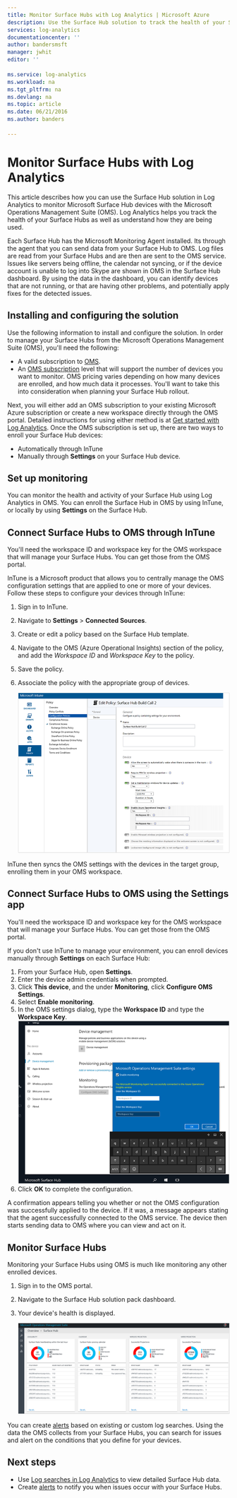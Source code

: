 ```yaml
---
title: Monitor Surface Hubs with Log Analytics | Microsoft Azure
description: Use the Surface Hub solution to track the health of your Surface Hubs and understand how they are being used.
services: log-analytics
documentationcenter: ''
author: bandersmsft
manager: jwhit
editor: ''

ms.service: log-analytics
ms.workload: na
ms.tgt_pltfrm: na
ms.devlang: na
ms.topic: article
ms.date: 06/21/2016
ms.author: banders

---
```

# Monitor Surface Hubs with Log Analytics
This article describes how you can use the Surface Hub solution in Log Analytics to monitor Microsoft Surface Hub devices with the Microsoft Operations Management Suite (OMS). Log Analytics helps you track the health of your Surface Hubs as well as understand how they are being used.

Each Surface Hub has the Microsoft Monitoring Agent installed. Its through the agent that you can send data from your Surface Hub to OMS. Log files are read from your Surface Hubs and are then are sent to the OMS service. Issues like servers being offline, the calendar not syncing, or if the device account is unable to log into Skype are shown in OMS in the Surface Hub dashboard. By using the data in the dashboard, you can identify devices that are not running, or that are having other problems, and potentially apply fixes for the detected issues.

## Installing and configuring the solution
Use the following information to install and configure the solution. In order to manage your Surface Hubs from the Microsoft Operations Management Suite (OMS), you'll need the following:

* A valid subscription to [OMS](http://www.microsoft.com/oms).
* An [OMS subscription](https://azure.microsoft.com/pricing/details/log-analytics/) level that will support the number of devices you want to monitor. OMS pricing varies depending on how many devices are enrolled, and how much data it processes. You'll want to take this into consideration when planning your Surface Hub rollout.

Next, you will either add an OMS subscription to your existing Microsoft Azure subscription or create a new workspace directly through the OMS portal. Detailed instructions for using either method is at [Get started with Log Analytics](log-analytics-get-started.md). Once the OMS subscription is set up, there are two ways to enroll your Surface Hub devices:

* Automatically through InTune
* Manually through **Settings** on your Surface Hub device.

## Set up monitoring
You can monitor the health and activity of your Surface Hub using Log Analytics in OMS. You can enroll the Surface Hub in OMS by using InTune, or locally by using **Settings** on the Surface Hub.

## Connect Surface Hubs to OMS through InTune
You'll need the workspace ID and workspace key for the OMS workspace that will manage your Surface Hubs. You can get those from the OMS portal.

InTune is a Microsoft product that allows you to centrally manage the OMS configuration settings that are applied to one or more of your devices. Follow these steps to configure your devices through InTune:

1. Sign in to InTune.
2. Navigate to **Settings** > **Connected Sources**.
3. Create or edit a policy based on the Surface Hub template.
4. Navigate to the OMS (Azure Operational Insights) section of the policy, and add the *Workspace ID* and *Workspace Key* to the policy.
5. Save the policy.
6. Associate the policy with the appropriate group of devices.
   
   ![InTune policy](./media/log-analytics-surface-hubs/intune.png)

InTune then syncs the OMS settings with the devices in the target group, enrolling them in your OMS workspace.

## Connect Surface Hubs to OMS using the Settings app
You'll need the workspace ID and workspace key for the OMS workspace that will manage your Surface Hubs. You can get those from the OMS portal.

If you don't use InTune to manage your environment, you can enroll devices manually through **Settings** on each Surface Hub:

1. From your Surface Hub, open **Settings**.
2. Enter the device admin credentials when prompted.
3. Click **This device**, and the under **Monitoring**, click **Configure OMS Settings**.
4. Select **Enable monitoring**.
5. In the OMS settings dialog, type the **Workspace ID** and type the **Workspace Key**.  
   ![settings](./media/log-analytics-surface-hubs/settings.png)
6. Click **OK** to complete the configuration.

A confirmation appears telling you whether or not the OMS configuration was successfully applied to the device. If it was, a message appears stating that the agent successfully connected to the OMS service. The device then starts sending data to OMS where you can view and act on it.

## Monitor Surface Hubs
Monitoring your Surface Hubs using OMS is much like monitoring any other enrolled devices.

1. Sign in to the OMS portal.
2. Navigate to the Surface Hub solution pack dashboard.
3. Your device's health is displayed.
   
   ![Surface Hub dashboard](./media/log-analytics-surface-hubs/surface-hub-dashboard.png)

You can create [alerts](log-analytics-alerts.md) based on existing or custom log searches. Using the data the OMS collects from your Surface Hubs, you can search for issues and alert on the conditions that you define for your devices.

## Next steps
* Use [Log searches in Log Analytics](log-analytics-log-searches.md) to view detailed Surface Hub data.
* Create [alerts](log-analytics-alerts.md) to notify you when issues occur with your Surface Hubs.


